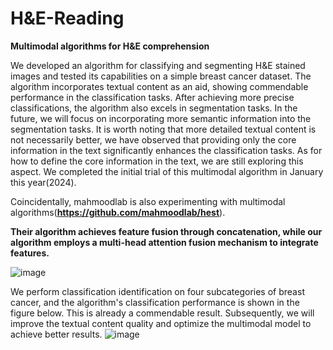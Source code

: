 # H&amp;E-Reading
**Multimodal algorithms for H&amp;E comprehension**

We developed an algorithm for classifying and segmenting H&E stained images and tested its capabilities on a simple breast cancer dataset. The algorithm incorporates textual content as an aid, showing commendable performance in the classification tasks. After achieving more precise classifications, the algorithm also excels in segmentation tasks. In the future, we will focus on incorporating more semantic information into the segmentation tasks. It is worth noting that more detailed textual content is not necessarily better, we have observed that providing only the core information in the text significantly enhances the classification tasks. As for how to define the core information in the text, we are still exploring this aspect. We completed the initial trial of this multimodal algorithm in January this year(2024). 

Coincidentally, mahmoodlab is also experimenting with multimodal algorithms(**https://github.com/mahmoodlab/hest**). 

**Their algorithm achieves feature fusion through concatenation, while our algorithm employs a multi-head attention fusion mechanism to integrate features.**

![image](https://github.com/FZKChange/HE-Reading/assets/78149508/7cedb83c-8935-4500-9b01-78415f593390)



We perform classification identification on four subcategories of breast cancer, and the algorithm's classification performance is shown in the figure below. This is already a commendable result. Subsequently, we will improve the textual content quality and optimize the multimodal model to achieve better results.
![image](https://github.com/FZKChange/HE-Reading/assets/78149508/3361a7e4-cea3-4765-b507-08eb29d24ff1)
